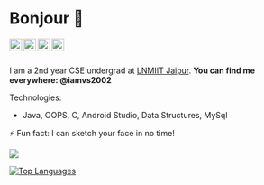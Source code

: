 # Bonjour 🤠

<a href="https://www.linkedin.com/in/iamvs2002/">
  <img align="left" alt="Vaibhav Singhal - LinkedIn" width="22px" src="https://cdn.jsdelivr.net/npm/simple-icons@v3/icons/linkedin.svg"/>
</a>
<a href="https://instagram.com/iamvs2002">
  <img align="left" alt="Vaibhav Singhal - Instagram" width="22px" src="https://cdn.jsdelivr.net/npm/simple-icons@v3/icons/instagram.svg"/>
</a>
<a href="https://www.facebook.com/iamvs2002/">
  <img align="left" alt="Vaibhav Singhal - Facebook" width="22px" src="https://cdn.jsdelivr.net/npm/simple-icons@v3/icons/facebook.svg"/>
</a>
<a href="https://twitter.com/iamvs2002">
  <img align="left" alt="Vaibhav Singhal - Twitter" width="22px" src="https://cdn.jsdelivr.net/npm/simple-icons@3.12.4/icons/twitter.svg"/>
</a>


<br />
<br />

I am a 2nd year CSE undergrad at [LNMIIT Jaipur](https://www.lnmiit.ac.in/). 
**You can find me everywhere: @iamvs2002**


Technologies: 
- Java, OOPS, C, Android Studio, Data Structures, MySql

⚡ Fun fact: I can sketch your face in no time!

<img src="https://github-readme-stats.vercel.app/api?username=iamvs-2002&&show_icons=true&title_color=ffffff&icon_color=bb2acf&text_color=daf7dc&bg_color=151515">

[![Top Languages](https://github-readme-stats.vercel.app/api/top-langs/?username=iamvs-2002&&show_icons=true&title_color=ffffff&icon_color=bb2acf&text_color=daf7dc&bg_color=151515)](https://github.com/iamvs-2002/github-readme-stats)
